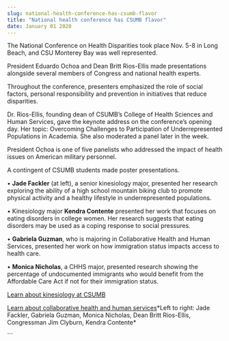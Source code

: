 ```yaml
---
slug: national-health-conference-has-csumb-flavor
title: "National health conference has CSUMB flavor"
date: January 01 2020
---
```


 
<p>
  The National Conference on Health Disparities took place Nov. 5&#45;8 in Long
  Beach, and CSU Monterey Bay was well represented.
</p>
<p>
  President Eduardo Ochoa and Dean Britt Rios&#45;Ellis made presentations
  alongside several members of Congress and national health experts.
</p>
<p>
  Throughout the conference, presenters emphasized the role of social factors,
  personal responsibility and prevention in initiatives that reduce disparities.
</p>
<p>
  Dr. Rios&#45;Ellis, founding dean of CSUMB’s College of Health Sciences and
  Human Services, gave the keynote address on the conference’s opening day. Her
  topic: Overcoming Challenges to Participation of Underrepresented Populations
  in Academia. She also moderated a panel later in the week.
</p>
<p>
  President Ochoa is one of five panelists who addressed the impact of health
  issues on American military personnel.
</p>
<p>A contingent of CSUMB students made poster presentations.</p>
<p>
  • <strong>Jade Fackler</strong> &#40;at left&#41;, a senior kinesiology major,
  presented her research exploring the ability of a high school mountain biking
  club to promote physical activity and a healthy lifestyle in underrepresented
  populations.
</p>
<p>
  • Kinesiology major <strong>Kendra Contente</strong> presented her work that
  focuses on eating disorders in college women. Her research suggests that
  eating disorders may be used as a coping response to social pressures.
</p>
<p>
  • <strong>Gabriela Guzman</strong>, who is majoring in Collaborative Health
  and Human Services, presented her work on how immigration status impacts
  access to health care.
</p>
<p>
  • <strong>Monica Nicholas</strong>, a CHHS major, presented research showing
  the percentage of undocumented immigrants who would benefit from the
  Affordable Care Act if not for their immigration status.
</p>
<p>
  <a href="https://kinesiology.csumb.edu">Learn about kinesiology at CSUMB</a>
</p>
<p>
  <a
    href="https://hhspp.csumb.edu/collaborative&#45;health&#45;human&#45;services&#45;major"
    >Learn about collaborative health and human services</a
  >&#42;Left to right: Jade Fackler, Gabriela Guzman, Monica Nicholas, Dean
  Britt Rios&#45;Ellis, Congressman Jim Clyburn, Kendra Contente&#42;
</p>
```
